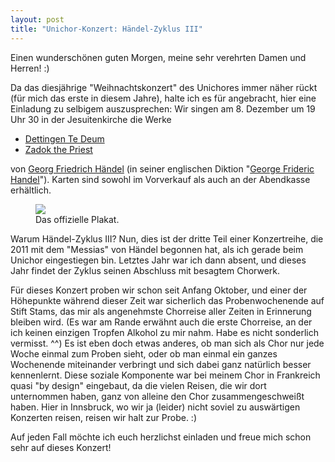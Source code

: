 ```yaml
---
layout: post
title: "Unichor-Konzert: Händel-Zyklus III"
---
```


Einen wunderschönen guten Morgen, meine sehr verehrten Damen und Herren! :)

Da das diesjährige "Weihnachtskonzert" des Unichores immer näher rückt (für mich das erste in diesem Jahre), halte ich es für angebracht, hier eine Einladung zu selbigem auszusprechen: Wir singen am 8. Dezember um 19 Uhr 30 in der Jesuitenkirche die Werke

- [Dettingen Te Deum]
- [Zadok the Priest]

von [Georg Friedrich Händel]  (in seiner englischen Diktion "[George Frideric Handel]"). Karten sind sowohl im Vorverkauf als auch an der Abendkasse erhältlich.

<figure>
  <a href="http://www.uibk.ac.at/unichor/downloads/plakat-a3-konzert-haendel-zyklus-iii-2013.pdf"><img src="$media$/plakat-a3-konzert-haendel-zyklus-iii-2013.png"></a>
  <figcaption>Das offizielle Plakat.</figcaption>
</figure>

Warum Händel-Zyklus III? Nun, dies ist der dritte Teil einer Konzertreihe, die 2011 mit dem "Messias" von Händel begonnen hat, als ich gerade beim Unichor eingestiegen bin. Letztes Jahr war ich dann absent, und dieses Jahr findet der Zyklus seinen Abschluss mit besagtem Chorwerk.

Für dieses Konzert proben wir schon seit Anfang Oktober, und einer der Höhepunkte während dieser Zeit war sicherlich das Probenwochenende auf Stift Stams, das mir als angenehmste Chorreise aller Zeiten in Erinnerung bleiben wird. (Es war am Rande erwähnt auch die erste Chorreise, an der ich keinen einzigen Tropfen Alkohol zu mir nahm. Habe es nicht sonderlich vermisst. ^^) Es ist eben doch etwas anderes, ob man sich als Chor nur jede Woche einmal zum Proben sieht, oder ob man einmal ein ganzes Wochenende miteinander verbringt und sich dabei ganz natürlich besser kennenlernt. Diese soziale Komponente war bei meinem Chor in Frankreich quasi "by design" eingebaut, da die vielen Reisen, die wir dort unternommen haben, ganz von alleine den Chor zusammengeschweißt haben. Hier in Innsbruck, wo wir ja (leider) nicht soviel zu auswärtigen Konzerten reisen, reisen wir halt zur Probe. :)

Auf jeden Fall möchte ich euch herzlichst einladen und freue mich schon sehr auf dieses Konzert!


[Dettingen Te Deum]: http://en.wikipedia.org/wiki/Dettingen_Te_Deum
[Zadok the Priest]: http://en.wikipedia.org/wiki/Zadok_the_Priest
[Georg Friedrich Händel]: http://de.wikipedia.org/wiki/Georg_Friedrich_H%C3%A4ndel
[George Frideric Handel]: http://en.wikipedia.org/wiki/George_Frideric_Handel
